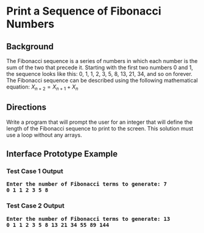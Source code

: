 # Print a Sequence of Fibonacci Numbers

## Background
The Fibonacci sequence is a series of numbers in which each number is the sum of the two that precede it. Starting with the first two numbers 0 and 1, the sequence 
looks like this: 0, 1, 1, 2, 3, 5, 8, 13, 21, 34, and so on forever. The Fibonacci sequence can be described using the following mathematical equation:
$`X_{n+2} = X_{n+1} + X_{n}`$

## Directions
Write a program that will prompt the user for an integer that will define the length of the Fibonacci sequence to print to the screen. This solution must use a loop without any arrays.

## Interface Prototype Example

### Test Case 1 Output
<pre><b>Enter the number of Fibonacci terms to generate: 7
0 1 1 2 3 5 8</b></pre>
### Test Case 2 Output
<pre><b>Enter the number of Fibonacci terms to generate: 13
0 1 1 2 3 5 8 13 21 34 55 89 144</b></pre>





